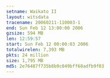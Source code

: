 ```yaml
---
setname: Waikato II
layout: witsdata
tracename: 20060211-110003-1
end: Sun Feb 12 13:00:00 2006
gzsize: 594 MB
len: 12:59:57
start: Sun Feb 12 00:00:03 2006
totalwirelen: 7,393 MB
pkts: 24 million
size: 1,795 MB
md5: 2e76487f735b8b9c049bff68adfb9f03
---
```

